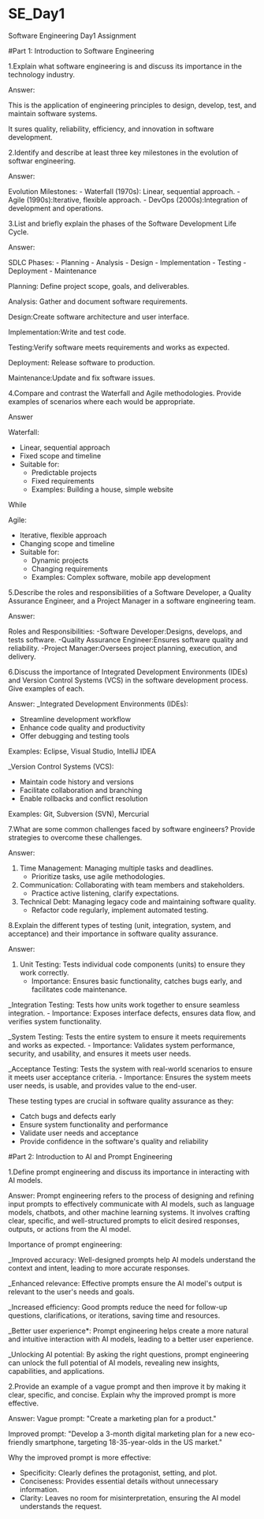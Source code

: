 # SE_Day1
Software Engineering Day1 Assignment

#Part 1: Introduction to Software Engineering

1.Explain what software engineering is and discuss its importance in the technology industry.

Answer: 

This is the application of engineering principles to design, develop, test, and maintain software systems.

It sures quality, reliability, efficiency, and innovation in software development.


2.Identify and describe at least three key milestones in the evolution of softwar engineering.

Answer:

Evolution Milestones:
    - Waterfall (1970s): Linear, sequential approach.
    - Agile (1990s):Iterative, flexible approach.
    - DevOps (2000s):Integration of development and operations.


3.List and briefly explain the phases of the Software Development Life Cycle.

Answer:

SDLC Phases:
    - Planning
    - Analysis
    - Design
    - Implementation
    - Testing
    - Deployment
    - Maintenance

Planning: Define project scope, goals, and deliverables.

 Analysis: Gather and document software requirements.

Design:Create software architecture and user interface.

Implementation:Write and test code.

Testing:Verify software meets requirements and works as expected.

Deployment: Release software to production.

Maintenance:Update and fix software issues.


4.Compare and contrast the Waterfall and Agile methodologies. Provide examples of scenarios where each would be appropriate.

Answer

Waterfall:

- Linear, sequential approach
- Fixed scope and timeline
- Suitable for:
    - Predictable projects
    - Fixed requirements
    - Examples: Building a house, simple website

While 

Agile:

- Iterative, flexible approach
- Changing scope and timeline
- Suitable for:
    - Dynamic projects
    - Changing requirements
    - Examples: Complex software, mobile app development


5.Describe the roles and responsibilities of a Software Developer, a Quality Assurance Engineer, and a Project Manager in a software engineering team.

Answer:

Roles and Responsibilities:
    -Software Developer:Designs, develops, and tests software.
    -Quality Assurance Engineer:Ensures software quality and reliability.
    -Project Manager:Oversees project planning, execution, and delivery.



6.Discuss the importance of Integrated Development Environments (IDEs) and Version Control Systems (VCS) in the software development process. Give examples of each.

Answer:
_Integrated Development Environments (IDEs):
- Streamline development workflow
- Enhance code quality and productivity
- Offer debugging and testing tools

Examples: Eclipse, Visual Studio, IntelliJ IDEA

_Version Control Systems (VCS):

- Maintain code history and versions
- Facilitate collaboration and branching
- Enable rollbacks and conflict resolution

Examples: Git, Subversion (SVN), Mercurial


7.What are some common challenges faced by software engineers? Provide strategies to overcome these challenges.

Answer:

1. Time Management: Managing multiple tasks and deadlines.
    - Prioritize tasks, use agile methodologies.
2. Communication: Collaborating with team members and stakeholders.
    - Practice active listening, clarify expectations.
3. Technical Debt: Managing legacy code and maintaining software quality.
    - Refactor code regularly, implement automated testing.


8.Explain the different types of testing (unit, integration, system, and acceptance) and their importance in software quality assurance.

Answer:

1. Unit Testing: Tests individual code components (units) to ensure they work correctly.
    - Importance: Ensures basic functionality, catches bugs early, and facilitates code maintenance.

_Integration Testing: Tests how units work together to ensure seamless integration.
    - Importance: Exposes interface defects, ensures data flow, and verifies system functionality.

_System Testing: Tests the entire system to ensure it meets requirements and works as expected.
    - Importance: Validates system performance, security, and usability, and ensures it meets user needs.

_Acceptance Testing: Tests the system with real-world scenarios to ensure it meets user acceptance criteria.
    - Importance: Ensures the system meets user needs, is usable, and provides value to the end-user.

These testing types are crucial in software quality assurance as they:

- Catch bugs and defects early
- Ensure system functionality and performance
- Validate user needs and acceptance
- Provide confidence in the software's quality and reliability




#Part 2: Introduction to AI and Prompt Engineering


1.Define prompt engineering and discuss its importance in interacting with AI models.

Answer:
Prompt engineering refers to the process of designing and refining input prompts to effectively communicate with AI models, such as language models, chatbots, and other machine learning systems. It involves crafting clear, specific, and well-structured prompts to elicit desired responses, outputs, or actions from the AI model.

Importance of prompt engineering:

 _Improved accuracy: Well-designed prompts help AI models understand the context and intent, leading to more accurate responses.

_Enhanced relevance: Effective prompts ensure the AI model's output is relevant to the user's needs and goals.

_Increased efficiency: Good prompts reduce the need for follow-up questions, clarifications, or iterations, saving time and resources.

_Better user experience*: Prompt engineering helps create a more natural and intuitive interaction with AI models, leading to a better user experience.

_Unlocking AI potential: By asking the right questions, prompt engineering can unlock the full potential of AI models, revealing new insights, capabilities, and applications.



2.Provide an example of a vague prompt and then improve it by making it clear, specific, and concise. Explain why the improved prompt is more effective.

Answer:
Vague prompt:
"Create a marketing plan for a product."

Improved prompt:
"Develop a 3-month digital marketing plan for a new eco-friendly smartphone, targeting 18-35-year-olds in the US market."

Why the improved prompt is more effective:

- Specificity: Clearly defines the protagonist, setting, and plot.
- Conciseness: Provides essential details without unnecessary information.
- Clarity: Leaves no room for misinterpretation, ensuring the AI model understands the request.
